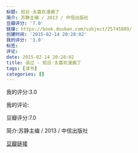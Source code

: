 ```yaml
---
标题: 知日·太喜欢漫画了
简介: 苏静主编 / 2013 / 中信出版社
豆瓣评分: '7.0'
链接: https://book.douban.com/subject/25745889/
创建时间: '2015-02-14 20:28:02'
我的评分: '3.0'
标签:
评论:
date: 2015-02-14 20:28:02
title: 读过 - 知日·太喜欢漫画了
tags: [读书]
categories: []
---
```


我的评分:3.0

我的评论:

豆瓣评分:7.0

简介:苏静主编 / 2013 / 中信出版社

[豆瓣链接](https://book.douban.com/subject/25745889/)

